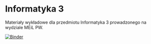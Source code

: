 # Informatyka 3
Materiały wykładowe dla przedmiotu Informatyka 3 prowadzonego na wydziale MEiL PW.

[![Binder](https://mybinder.org/badge_logo.svg)](https://mybinder.org/v2/gh/https://github.com/sgepner/info_3.git)
